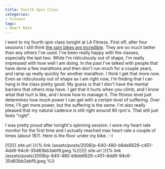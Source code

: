 ```yaml
---
title: Fourth Spin Class
categories:
- Fitness
tags:
- Heart Rate
---
```


I went to my fourth spin class tonight at LA Fitness. First off, after four sessions I still think [the spin bikes are incredible](/thingelstad/first-spin-class-in-4-years). They are so much better than any others I've used. I've been really happy with the classes, especially the last two. While I'm ridiculously out of shape, I'm really impressed with how well I am doing.
In the past I've talked with people that have done a few marathons and then don't run much for a couple years, and ramp up really quickly for another marathon. I think I get that more now. Even as ridiculously out of shape as I am right now, I'm finding that I can hang in the class pretty good. My guess is that I don't have the mental barriers that others may have. I get that it hurts when you climb, and I know what that hurt is like, and I know how to manage it. The fitness level just determines how much power I can get with a certain level of suffering. Over time, I'll get more power, but the suffering is the same. I'm also really pleased that my natural cadence is still right around 90 rpm's. That still just feels "right".

I was pretty proud after tonight's spinning session. I wore my heart rate monitor for the first time and I actually reached max heart rate a couple of times (about 187). Here is the floor under my bike. :-)

[![]({{ site.url }}{% link /assets/posts/2008/p-640-480-b8de6629-c451-4dd9-94c6-35d83bb3abf9.jpeg %})]({{ site.url }}{% link /assets/posts/2008/p-640-480-b8de6629-c451-4dd9-94c6-35d83bb3abf9.jpeg %})

